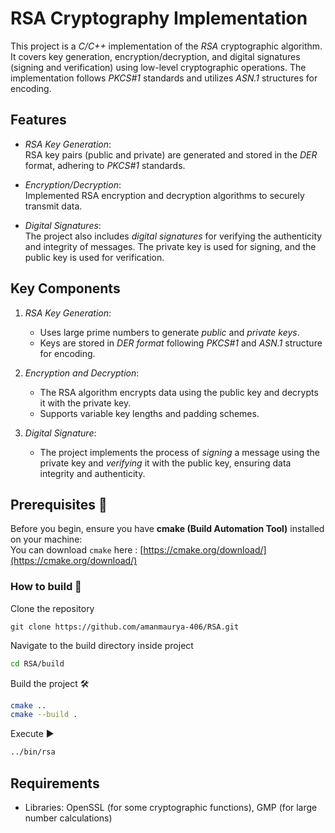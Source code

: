 # RSA Cryptography Implementation

This project is a *C/C++* implementation of the *RSA* cryptographic algorithm. It covers key generation, encryption/decryption, and digital signatures (signing and verification) using low-level cryptographic operations. The implementation follows *PKCS#1* standards and utilizes *ASN.1* structures for encoding.

## Features

- *RSA Key Generation*:  
  RSA key pairs (public and private) are generated and stored in the *DER* format, adhering to *PKCS#1* standards.

- *Encryption/Decryption*:  
  Implemented RSA encryption and decryption algorithms to securely transmit data.

- *Digital Signatures*:  
  The project also includes *digital signatures* for verifying the authenticity and integrity of messages. The private key is used for signing, and the public key is used for verification.

## Key Components

1. *RSA Key Generation*:
   - Uses large prime numbers to generate *public* and *private keys*.
   - Keys are stored in *DER format* following *PKCS#1* and *ASN.1* structure for encoding.

2. *Encryption and Decryption*:
   - The RSA algorithm encrypts data using the public key and decrypts it with the private key.
   - Supports variable key lengths and padding schemes.

3. *Digital Signature*:
   - The project implements the process of *signing* a message using the private key and *verifying* it with the public key, ensuring data integrity and authenticity.


## Prerequisites 📃

Before you begin, ensure you have **cmake (Build Automation Tool)** installed on your machine: <br>
You can download `cmake` here : [https://cmake.org/download/](https://cmake.org/download/)

### How to build 🔨

Clone the repository
```
git clone https://github.com/amanmaurya-406/RSA.git
```

Navigate to the build directory inside project
```bash
cd RSA/build
```

Build the project 🛠️
```bash
cmake ..
cmake --build .
```

Execute ▶️
```bash
../bin/rsa
```

## Requirements

- Libraries: OpenSSL (for some cryptographic functions), GMP (for large number calculations)
